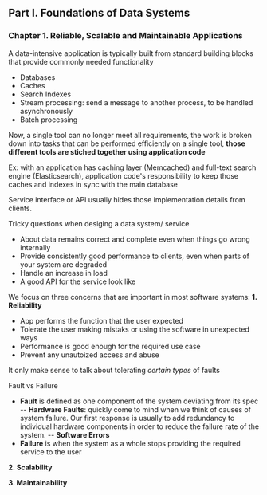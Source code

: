 ## Part I. Foundations of Data Systems

### Chapter 1. Reliable, Scalable and Maintainable Applications

A data-intensive application is typically built from standard building blocks that provide commonly needed functionality
- Databases
- Caches
- Search Indexes
- Stream processing: send a message to another process, to be handled asynchronously
- Batch processing

Now, a single tool can no longer meet all requirements, the work is broken down into tasks that can be performed efficiently on a single tool, **those different tools are stiched together using application code**

Ex: with an application has caching layer (Memcached) and full-text search engine (Elasticsearch), application code's responsibility to keep those caches and indexes in sync with the main database

Service interface or API usually hides those implementation details from clients.

Tricky questions when desiging a data system/ service
- About data remains correct and complete even when things go wrong internally
- Provide consistently good performance to clients, even when parts of your system are degraded
- Handle an increase in load
- A good API for the service look like

We focus on three concerns that are important in most software systems:
**1. Reliability**
- App performs the function that the user expected
- Tolerate the user making mistaks or using the software in unexpected ways
- Performance is good enough for the required use case
- Prevent any unautoized access and abuse

It only make sense to talk about tolerating *certain types* of faults

Fault vs Failure
- **Fault** is defined as one component of the system deviating from its spec
-- **Hardware Faults**: quickly come to mind when we think of causes of system failure. Our first response is usually to add redundancy to individual hardware components in order to reduce the failure rate of the system.
-- **Software Errors**
- **Failure** is when the system as a whole stops providing the required service to the user

**2. Scalability**



**3. Maintainability**

